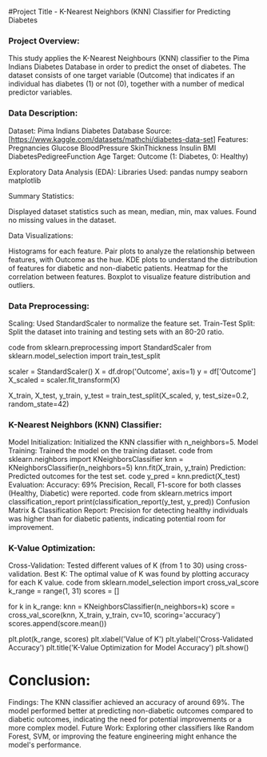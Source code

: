 #Project Title - K-Nearest Neighbors (KNN) Classifier for Predicting Diabetes

### Project Overview:
This study applies the K-Nearest Neighbours (KNN) classifier to the Pima Indians Diabetes Database in order to predict the onset of diabetes. The dataset consists of one target variable (Outcome) that indicates if an individual has diabetes (1) or not (0), together with a number of medical predictor variables.


### Data Description:
Dataset: Pima Indians Diabetes Database
Source: [https://www.kaggle.com/datasets/mathchi/diabetes-data-set]
Features:
Pregnancies
Glucose
BloodPressure
SkinThickness
Insulin
BMI
DiabetesPedigreeFunction
Age
Target: Outcome (1: Diabetes, 0: Healthy)

Exploratory Data Analysis (EDA):
Libraries Used:
pandas
numpy
seaborn
matplotlib

Summary Statistics:

Displayed dataset statistics such as mean, median, min, max values.
Found no missing values in the dataset.

Data Visualizations:

Histograms for each feature.
Pair plots to analyze the relationship between features, with Outcome as the hue.
KDE plots to understand the distribution of features for diabetic and non-diabetic patients.
Heatmap for the correlation between features.
Boxplot to visualize feature distribution and outliers.

### Data Preprocessing:
Scaling: Used StandardScaler to normalize the feature set.
Train-Test Split: Split the dataset into training and testing sets with an 80-20 ratio.

 code
from sklearn.preprocessing import StandardScaler
from sklearn.model_selection import train_test_split

scaler = StandardScaler()
X = df.drop('Outcome', axis=1)
y = df['Outcome']
X_scaled = scaler.fit_transform(X)

X_train, X_test, y_train, y_test = train_test_split(X_scaled, y, test_size=0.2, random_state=42)


### K-Nearest Neighbors (KNN) Classifier:
Model Initialization: Initialized the KNN classifier with n_neighbors=5.
Model Training: Trained the model on the training dataset.
code
from sklearn.neighbors import KNeighborsClassifier
knn = KNeighborsClassifier(n_neighbors=5)
knn.fit(X_train, y_train)
Prediction: Predicted outcomes for the test set.
 code
y_pred = knn.predict(X_test)
Evaluation:
Accuracy: 69%
Precision, Recall, F1-score for both classes (Healthy, Diabetic) were reported.
 code
from sklearn.metrics import classification_report
print(classification_report(y_test, y_pred))
Confusion Matrix & Classification Report:
Precision for detecting healthy individuals was higher than for diabetic patients, indicating potential room for improvement.

### K-Value Optimization:
Cross-Validation: Tested different values of K (from 1 to 30) using cross-validation.
Best K: The optimal value of K was found by plotting accuracy for each K value.
 code
from sklearn.model_selection import cross_val_score
k_range = range(1, 31)
scores = []

for k in k_range:
    knn = KNeighborsClassifier(n_neighbors=k)
    score = cross_val_score(knn, X_train, y_train, cv=10, scoring='accuracy')
    scores.append(score.mean())

plt.plot(k_range, scores)
plt.xlabel('Value of K')
plt.ylabel('Cross-Validated Accuracy')
plt.title('K-Value Optimization for Model Accuracy')
plt.show()


# Conclusion:
Findings: The KNN classifier achieved an accuracy of around 69%. The model performed better at predicting non-diabetic outcomes compared to diabetic outcomes, indicating the need for potential improvements or a more complex model.
Future Work: Exploring other classifiers like Random Forest, SVM, or improving the feature engineering might enhance the model's performance.
